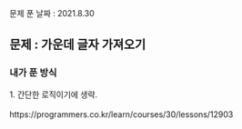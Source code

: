 문제 푼 날짜 : 2021.8.30

<h2>문제 : 가운데 글자 가져오기</h2>

<h3>내가 푼 방식</h3>
<div>1. 간단한 로직이기에 생략.</div>
<br>
https://programmers.co.kr/learn/courses/30/lessons/12903

